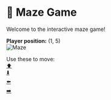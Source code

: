 # 🧩 Maze Game  
Welcome to the interactive maze game!

**Player position:** (1, 5)  
![Maze](https://recognize-instructor-criteria-other.trycloudflare.com/images/pos_1_5.png?t=1760504366532)

Use these to move:  
[⬆️](https://recognize-instructor-criteria-other.trycloudflare.com/move/1_5_w)  
[⬇️](https://recognize-instructor-criteria-other.trycloudflare.com/move/1_5_s)  
[⬅️](https://recognize-instructor-criteria-other.trycloudflare.com/move/1_5_a)  
[➡️](https://recognize-instructor-criteria-other.trycloudflare.com/move/1_5_d)

